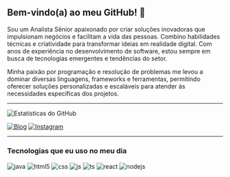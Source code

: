 ## Bem-vindo(a) ao meu GitHub! 👋

Sou um Analista Sênior apaixonado por criar soluções inovadoras que impulsionam negócios e facilitam a vida das pessoas. Combino habilidades técnicas e criatividade para transformar ideias em realidade digital. Com anos de experiência no desenvolvimento de software, estou sempre em busca de tecnologias emergentes e tendências do setor.

Minha paixão por programação e resolução de problemas me levou a dominar diversas linguagens, frameworks e ferramentas, permitindo oferecer soluções personalizadas e escaláveis para atender às necessidades específicas dos projetos.

---

![Estatísticas do GitHub](https://github-readme-stats.vercel.app/api?username=danilocgomesdev&show_icons=true&theme=radical)

[![Blog](https://img.shields.io/website?label=danilocgomes.dev&style=for-the-badge&url=https://danilocgomes.dev/)](https://danilocgomes.dev) 
[![Instagram](https://img.shields.io/badge/Instagram-E4405F?style=for-the-badge&logo=instagram&logoColor=white)](https://instagram.com/devdocerrado)

---

### Tecnologias que eu uso no meu dia

<div style="display: inline_block">
  <img align="center" alt="java" src="https://img.shields.io/badge/Java-ED8B00?style=for-the-badge&logo=openjdk&logoColor=white" />
  <img align="center" alt="html5" src="https://img.shields.io/badge/HTML5-E34F26?style=for-the-badge&logo=html5&logoColor=white" />
  <img align="center" alt="css" src="https://img.shields.io/badge/CSS3-1572B6?style=for-the-badge&logo=css3&logoColor=white" />
  <img align="center" alt="js" src="https://img.shields.io/badge/JavaScript-F7DF1E?style=for-the-badge&logo=javascript&logoColor=black" />
  <img align="center" alt="ts" src="https://img.shields.io/badge/TypeScript-007ACC?style=for-the-badge&logo=typescript&logoColor=white" />
  <img align="center" alt="react" src="https://img.shields.io/badge/React-20232A?style=for-the-badge&logo=react&logoColor=61DAFB" />
  <img align="center" alt="nodejs" src="https://img.shields.io/badge/Node.js-43853D?style=for-the-badge&logo=node.js&logoColor=white" />
</div><br/>
